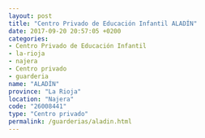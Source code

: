 ```yaml
---
layout: post
title: "Centro Privado de Educación Infantil ALADÍN"
date: 2017-09-20 20:57:05 +0200
categories:
- Centro Privado de Educación Infantil
- la-rioja
- najera
- Centro privado
- guarderia
name: "ALADÍN"
province: "La Rioja"
location: "Najera"
code: "26008441"
type: "Centro privado"
permalink: /guarderias/aladin.html
---
```

